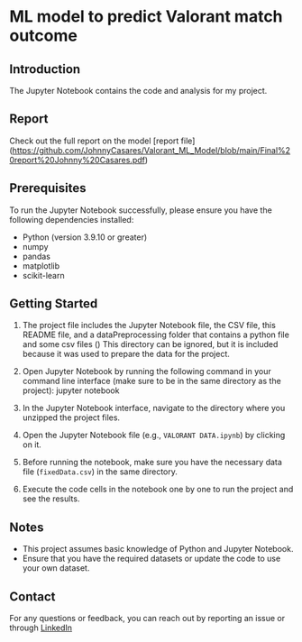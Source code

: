# ML model to predict Valorant match outcome

## Introduction
The Jupyter Notebook contains the code and analysis for my project.
## Report
Check out the full report on the model
[report file] (https://github.com/JohnnyCasares/Valorant_ML_Model/blob/main/Final%20report%20Johnny%20Casares.pdf)

## Prerequisites
To run the Jupyter Notebook successfully, please ensure you have the following dependencies installed:

- Python (version 3.9.10 or greater)
- numpy
- pandas
- matplotlib
- scikit-learn

## Getting Started
1. The project file includes the Jupyter Notebook file, the CSV file, this README file, and a dataPreprocessing folder that contains a python file and some csv files () This directory can be ignored, but it is included because it was used to prepare the data for the project.
2. Open Jupyter Notebook by running the following command in your command line interface (make sure to be in the same directory as the project):
	jupyter notebook

3. In the Jupyter Notebook interface, navigate to the directory where you unzipped the project files.
4. Open the Jupyter Notebook file (e.g., `VALORANT DATA.ipynb`) by clicking on it.
5. Before running the notebook, make sure you have the necessary data file (`fixedData.csv`) in the same directory.
6. Execute the code cells in the notebook one by one to run the project and see the results.

## Notes
- This project assumes basic knowledge of Python and Jupyter Notebook.
- Ensure that you have the required datasets or update the code to use your own dataset.

## Contact

For any questions or feedback, you can reach out by reporting an issue or through [LinkedIn](https://www.linkedin.com/in/johnny-casares7/)

